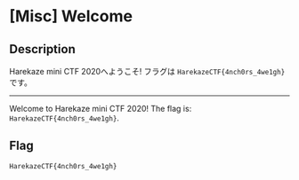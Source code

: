 # [Misc] Welcome
## Description
Harekaze mini CTF 2020へようこそ! フラグは `HarekazeCTF{4nch0rs_4we1gh}` です。

---

Welcome to Harekaze mini CTF 2020! The flag is: `HarekazeCTF{4nch0rs_4we1gh}`.

## Flag
```
HarekazeCTF{4nch0rs_4we1gh}
```